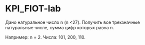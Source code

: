 # KPI_FIOT-lab
Дано натуральное число n (n <27). Получить все трехзначные натуральные числе, сумма цифр которых равна n.

Например: n = 2. Числа: 101, 200, 110.
